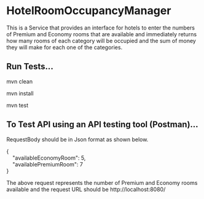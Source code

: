 # HotelRoomOccupancyManager

This is a Service that provides an interface for hotels to enter the numbers of
Premium and Economy rooms that are available and immediately returns how many rooms of each category will be occupied and the sum of money they will make for each one of the categories.

## Run Tests...

mvn clean

mvn install

mvn test

## To Test API using an API testing tool (Postman)...

RequestBody should be in Json format as shown below.

{ <br />&nbsp;&nbsp;&nbsp;&nbsp;"availableEconomyRoom": 5, <br />&nbsp;&nbsp;&nbsp;&nbsp;"availablePremiumRoom": 7 <br />
}

The above request represents the number of Premium and Economy rooms available and the request URL should be http://localhost:8080/